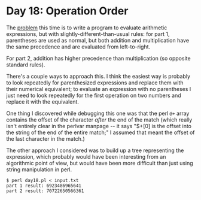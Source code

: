 # Day 18: Operation Order

The [problem](https://adventofcode.com/2020/day/18) this time is to write a
program to evaluate arithmetic expressions, but with
slightly-different-than-usual rules: for part 1, parentheses are used as
normal, but both addition and multiplication have the same precedence and
are evaluated from left-to-right.

For part 2, addition has higher precedence than multiplication (so opposite
standard rules).

There's a couple ways to approach this. I think the easiest way is probably
to look repeatedly for parenthesized expressions and replace them with their
numerical equivalent; to evaluate an expression with no parentheses I just
need to look repeatedly for the first operation on two numbers and replace
it with the equivalent.

One thing I discovered while debugging this one was that the perl `@+` array
contains the offset of the character *after* the end of the match (which
really isn't entirely clear in the perlvar manpage -- it says "$+[0] is the
offset into the string of the end of the entire match;" I assumed that meant
the offset of the last character in the match.)

The other approach I considered was to build up a tree representing the
expression, which probably would have been interesting from an algorithmic
point of view, but would have been more difficult than just using string
manipulation in perl.

```
$ perl day18.pl < input.txt 
part 1 result: 6923486965641
part 2 result: 70722650566361
```

